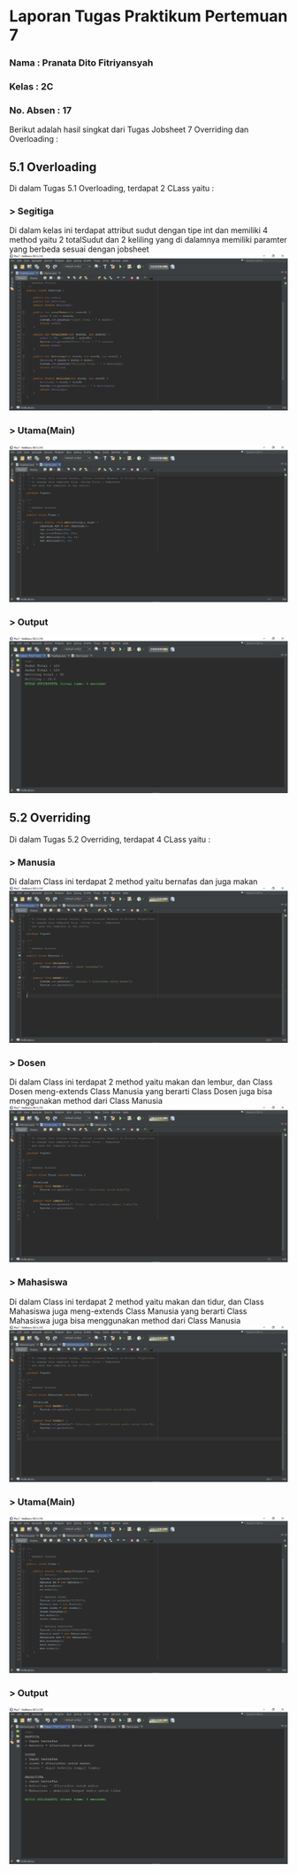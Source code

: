 # Laporan Tugas Praktikum Pertemuan 7

### Nama : Pranata Dito Fitriyansyah

### Kelas : 2C

### No. Absen : 17

Berikut adalah hasil singkat dari Tugas Jobsheet 7 Overriding dan Overloading :

## 5.1 Overloading

Di dalam Tugas 5.1 Overloading, terdapat 2 CLass yaitu :

### > Segitiga

Di dalam kelas ini terdapat attribut sudut dengan tipe int dan memiliki 4 method yaitu 2 totalSudut dan 2 keliling yang di dalamnya memiliki paramter yang berbeda sesuai dengan jobsheet
<img src="tugas1 (1).png">

### > Utama(Main)

<img src="tugas1 (2).png">

### > Output

<img src="tugas1 (3).png">

## 5.2 Overriding

Di dalam Tugas 5.2 Overriding, terdapat 4 CLass yaitu :

### > Manusia

Di dalam Class ini terdapat 2 method yaitu bernafas dan juga makan
<img src="tugas2 (1).png">

### > Dosen

Di dalam Class ini terdapat 2 method yaitu makan dan lembur, dan Class Dosen meng-extends Class Manusia yang berarti Class Dosen juga bisa menggunakan method dari Class Manusia
<img src="tugas2 (2).png">

### > Mahasiswa

Di dalam Class ini terdapat 2 method yaitu makan dan tidur, dan Class Mahasiswa juga meng-extends Class Manusia yang berarti Class Mahasiswa juga bisa menggunakan method dari Class Manusia
<img src="tugas2 (3).png">

### > Utama(Main)

<img src="tugas2 (4).png">

### > Output

<img src="tugas2 (5).png">
